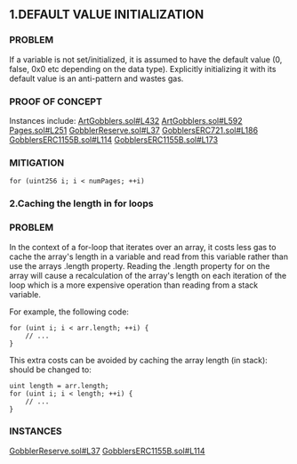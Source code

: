 ## 1.DEFAULT VALUE INITIALIZATION

### PROBLEM
If a variable is not set/initialized, it is assumed to have the default value (0, false, 0x0 etc depending on the data type). Explicitly initializing it with its default value is an anti-pattern and wastes gas.

### PROOF OF CONCEPT
Instances include:
[ArtGobblers.sol#L432](https://github.com/code-423n4/2022-09-artgobblers/blob/main/src/ArtGobblers.sol#L432)
[ArtGobblers.sol#L592](https://github.com/code-423n4/2022-09-artgobblers/blob/main/src/ArtGobblers.sol#L592)
[Pages.sol#L251](https://github.com/code-423n4/2022-09-artgobblers/blob/main/src/Pages.sol#L251)
[GobblerReserve.sol#L37](https://github.com/code-423n4/2022-09-artgobblers/blob/main/src/utils/GobblerReserve.sol#L37)
[GobblersERC721.sol#L186](https://github.com/code-423n4/2022-09-artgobblers/blob/main/src/utils/token/GobblersERC721.sol#L186)
[GobblersERC1155B.sol#L114](https://github.com/code-423n4/2022-09-artgobblers/blob/main/src/utils/token/GobblersERC1155B.sol#L114)
[GobblersERC1155B.sol#L173](https://github.com/code-423n4/2022-09-artgobblers/blob/main/src/utils/token/GobblersERC1155B.sol#L173)

### MITIGATION
```
for (uint256 i; i < numPages; ++i)
```

### 2.Caching the length in for loops

### PROBLEM
In the context of a for-loop that iterates over an array, it costs less gas to cache the array's length in a variable and read from this variable rather than use the arrays .length property. Reading the .length property for on the array will cause a recalculation of the array's length on each iteration of the loop which is a more expensive operation than reading from a stack variable.

For example, the following code:
```
for (uint i; i < arr.length; ++i) {
	// ...
}
````
This extra costs can be avoided by caching the array length (in stack): should be changed to:
```
uint length = arr.length;
for (uint i; i < length; ++i) {
	// ...
}
```
### INSTANCES
[GobblerReserve.sol#L37](https://github.com/code-423n4/2022-09-artgobblers/blob/main/src/utils/GobblerReserve.sol#L37)
[GobblersERC1155B.sol#L114](https://github.com/code-423n4/2022-09-artgobblers/blob/main/src/utils/token/GobblersERC1155B.sol#L114)